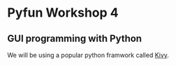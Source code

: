 # Pyfun Workshop 4

## GUI programming with Python

We will be using a popular python framwork called [Kivy](https://kivy.org/doc/stable/).
